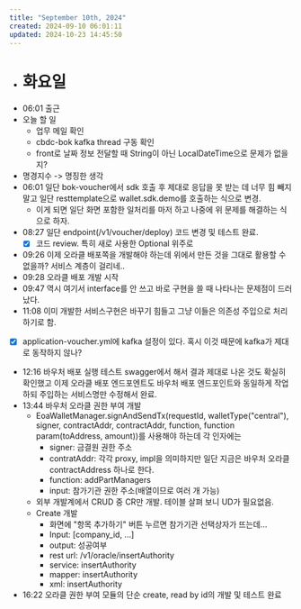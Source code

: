 ```yaml
---
title: "September 10th, 2024"
created: 2024-09-10 06:01:11
updated: 2024-10-23 14:45:50
---
```

  * # 화요일
  * 06:01 출근
  * 오늘 할 일
    * 업무 메일 확인
    * cbdc-bok kafka thread 구동 확인
    * front로 날짜 정보 전달할 때 String이 아닌 LocalDateTime으로 문제가 없을지?
  * 명경지수 -> 명징한 생각
  * 06:01 일단 bok-voucher에서 sdk 호출 후 제대로 응답을 못 받는 데 너무 힘 빼지 말고 일단 resttemplate으로 wallet.sdk.demo를 호출하는 식으로 변경.
    * 이게 되면 일단 화면 포함한 일처리를 마저 하고 나중에 위 문제를 해결하는 식으로 하자.
  * 08:27 일단 endpoint(/v1/voucher/deploy) 코드 변경 및 테스트 완료.
    * [x] 코드 review. 특히 새로 사용한 Optional 위주로
  * 09:26 이제 오라클 배포쪽을 개발해야 하는데 위에서 만든 것을 그대로 활용할 수 없을까? 서비스 계층이 걸리네..
  * 09:28 오라클 배포 개발 시작
  * 09:47 역시 여기서 interface를 안 쓰고 바로 구현을 쓸 때 나타나는 문제점이 드러났다.
  * 11:08 이미 개발한 서비스구현은 바꾸기 힘들고 그냥 이들은 의존성 주입으로 처리하기로 함.
  * [x] application-voucher.yml에 kafka 설정이 있다. 혹시 이것 때문에 kafka가 제대로 동작하지 않나?
  * 12:16 바우처 배포 실행 테스트 swagger에서 해서 결과 제대로 나온 것도 확실히 확인했고 이제 오라클 배포 엔드포엔트도 바우처 배포 엔드포인트와 동일하게 작업하되 주입하는 서비스명만 수정해서 완료.
  * 13:44 바우처 오라클 권한 부여 개발
    * EoaWalletManager.signAndSendTx(requestId, walletType("central"), signer, contractAddr, contractAddr, function, function param(toAddress, amount))를 사용해야 하는데 각 인자에는
      * signer: 금결원 권한 주소
      * contratAddr: 각각 proxy, impl을 의미하지만 일단 지금은 바우처 오라클 contractAddress 하나로 한다.
      * function: addPartManagers
      * input: 참가기관 권한 주소(배열이므로 여러 개 가능)
    * 외부 개발계에서 CRUD 중 CR만 개발. 테이블 살펴 보니 UD가 필요없음.
    * Create 개발
      *  화면에 "항목 추가하기" 버튼 누르면 참가기관 선택상자가 뜨는데...
      * Input: [company_id, ...]
      * output: 성공여부
      * rest url: /v1/oracle/insertAuthority
      * service: insertAuthority
      * mapper: insertAuthority
      * xml: insertAuthority
  * 16:22 오라클 권한 부여 모듈의 단순 create, read by id의 개발 및 테스트 완료
